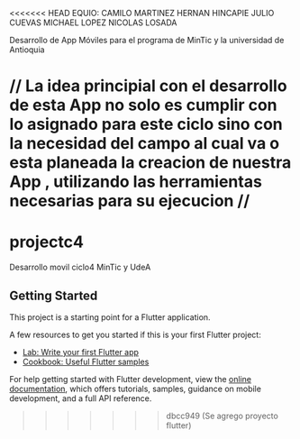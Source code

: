 <<<<<<< HEAD
EQUIO:
CAMILO MARTINEZ
HERNAN HINCAPIE
JULIO CUEVAS
MICHAEL LOPEZ
NICOLAS LOSADA

Desarrollo de App Móviles para el programa de MinTic y la universidad de Antioquia

**// La idea principial con el desarrollo de esta App no solo es cumplir con lo asignado para este ciclo sino con la necesidad del campo al cual va o esta planeada la creacion de nuestra App , utilizando las herramientas necesarias para su ejecucion //**
=======
# projectc4

Desarrollo movil ciclo4 MinTic y UdeA

## Getting Started

This project is a starting point for a Flutter application.

A few resources to get you started if this is your first Flutter project:

- [Lab: Write your first Flutter app](https://docs.flutter.dev/get-started/codelab)
- [Cookbook: Useful Flutter samples](https://docs.flutter.dev/cookbook)

For help getting started with Flutter development, view the
[online documentation](https://docs.flutter.dev/), which offers tutorials,
samples, guidance on mobile development, and a full API reference.
>>>>>>> dbcc949 (Se agrego proyecto flutter)
